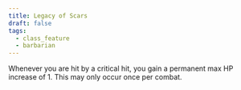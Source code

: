 ```yaml
---
title: Legacy of Scars
draft: false
tags:
  - class_feature
  - barbarian
---
```

Whenever you are hit by a critical hit, you gain a permanent max HP increase of 1. This may only occur once per combat.